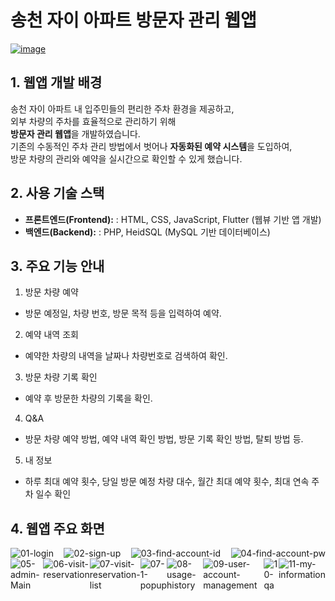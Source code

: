 # 송천 자이 아파트 방문자 관리 웹앱
<a href="https://imgbb.com/"><img src="https://i.ibb.co/W48RXRp9/image.jpg" alt="image" border="0"></a>

## 1. 웹앱 개발 배경
송천 자이 아파트 내 입주민들의 편리한 주차 환경을 제공하고,<br> 외부 차량의 주차를 효율적으로 관리하기 위해<br> **방문자 관리 웹앱**을 개발하였습니다.<br>
기존의 수동적인 주차 관리 방법에서 벗어나 **자동화된 예약 시스템**을 도입하여,<br> 방문 차량의 관리와 예약을 실시간으로 확인할 수 있게 했습니다.

## 2. 사용 기술 스택
- **프론트엔드(Frontend):** : HTML, CSS, JavaScript, Flutter (웹뷰 기반 앱 개발)
- **백엔드(Backend):**  :  PHP, HeidSQL (MySQL 기반 데이터베이스)

## 3. 주요 기능 안내
1. 방문 차량 예약
- 방문 예정일, 차량 번호, 방문 목적 등을 입력하여 예약.
2. 예약 내역 조회
- 예약한 차량의 내역을 날짜나 차량번호로 검색하여 확인.
3. 방문 차량 기록 확인
- 예약 후 방문한 차량의 기록을 확인.
4. Q&A
- 방문 차량 예약 방법, 예약 내역 확인 방법, 방문 기록 확인 방법, 탈퇴 방법 등.
5. 내 정보
- 하루 최대 예약 횟수, 당일 방문 예정 차량 대수, 월간 최대 예약 횟수, 최대 연속 주차 일수 확인
  
## 4. 웹앱 주요 화면
<div style="display: flex; justify-content: space-between;">
  <img src="https://i.ibb.co/JWgpm7qF/01-login.png" alt="01-login" border="0">
  <img src="https://i.ibb.co/VcpzYT1B/02-sign-up.png" alt="02-sign-up" border="0">
  <img src="https://i.ibb.co/Wqpfjj1/03-find-account-id.png" alt="03-find-account-id" border="0">
  <img src="https://i.ibb.co/HDn9tL7j/04-find-account-pw.png" alt="04-find-account-pw" border="0">
</div>
<div style="display: flex; justify-content: space-between;">
  <img src="https://i.ibb.co/v6HRRhht/05-admin-Main.png" alt="05-admin-Main" border="0">
  <img src="https://i.ibb.co/chJbzG7L/06-visit-reservation.png" alt="06-visit-reservation" border="0">
  <img src="https://i.ibb.co/VyszGS4/07-visit-reservation-list.png" alt="07-visit-reservation-list" border="0">
  <img src="https://i.ibb.co/MD033GN0/07-1-popup.png" alt="07-1-popup" border="0">
  <img src="https://i.ibb.co/ds9MDwJV/08-usage-history.png" alt="08-usage-history" border="0">
  <img src="https://i.ibb.co/ksXhbHHs/09-user-account-management.png" alt="09-user-account-management" border="0">
  <img src="https://i.ibb.co/0HX9RWx/10-qa.png" alt="10-qa" border="0">
  <img src="https://i.ibb.co/6cnj3mBH/11-my-information.png" alt="11-my-information" border="0">
</div>

